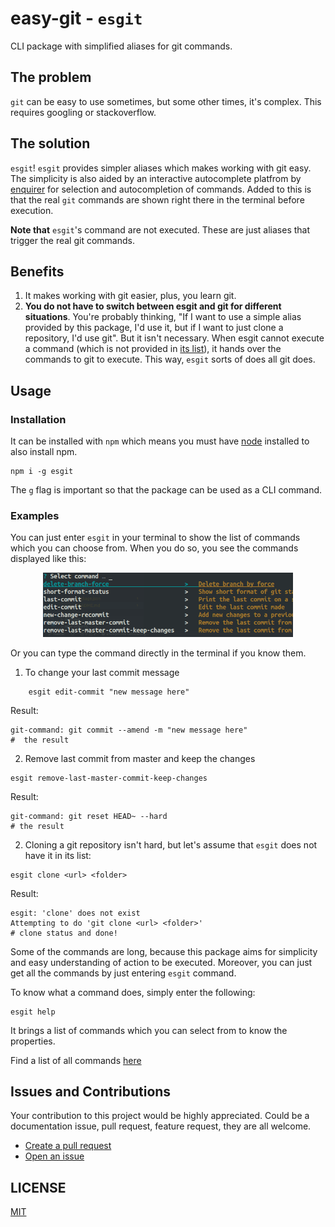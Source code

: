 # easy-git - `esgit`

CLI package with simplified aliases for git commands.

## The problem

`git` can be easy to use sometimes, but some other times, it's complex. This requires googling or stackoverflow.

## The solution

`esgit`! `esgit` provides simpler aliases which makes working with git easy. The simplicity is also aided by an interactive autocomplete platfrom by [enquirer](https://www.npmjs.com/package/enquirer) for selection and autocompletion of commands. Added to this is that the real `git` commands are shown right there in the terminal before execution.

**Note that** `esgit`'s command are not executed. These are just aliases that trigger the real git commands.

## Benefits

1. It makes working with git easier, plus, you learn git.
2. **You do not have to switch between esgit and git for different situations**. You're probably thinking, "If I want to use a simple alias provided by this package, I'd use it, but if I want to just clone a repository, I'd use git". But it isn't necessary. When esgit cannot execute a command (which is not provided in [its list](./src/commands.js)), it hands over the commands to git to execute. This way, `esgit` sorts of does all git does.

## Usage

### Installation

It can be installed with `npm` which means you must have [node](https://nodejs.org/en/download/) installed to also install npm.

```shell
npm i -g esgit
```

The `g` flag is important so that the package can be used as a CLI command.

### Examples

You can just enter `esgit` in your terminal to show the list of commands which you can choose from. When you do so, you see the commands displayed like this:

<div style='max-width: 400px; margin: 0 auto'>
<img src='./esgit.png' />
</div>

Or you can type the command directly in the terminal if you know them.

1. To change your last commit message

```shell
    esgit edit-commit "new message here"
```

Result:

```shell
git-command: git commit --amend -m "new message here"
#  the result
```

2. Remove last commit from master and keep the changes

```shell
esgit remove-last-master-commit-keep-changes
```

Result:

```shell
git-command: git reset HEAD~ --hard
# the result
```

2. Cloning a git repository isn't hard, but let's assume that `esgit` does not have it in its list:

```shell
esgit clone <url> <folder>
```

Result:

```shell
esgit: 'clone' does not exist
Attempting to do 'git clone <url> <folder>'
# clone status and done!
```

Some of the commands are long, because this package aims for simplicity and easy understanding of action to be executed. Moreover, you can just get all the commands by just entering `esgit` command.

To know what a command does, simply enter the following:

```shell
esgit help
```

It brings a list of commands which you can select from to know the properties.

Find a list of all commands [here](./help/allcommands.txt)

## Issues and Contributions

Your contribution to this project would be highly appreciated. Could be a documentation issue, pull request, feature request, they are all welcome.

-   [Create a pull request](https://github.com/dillionmegida//pulls)
-   [Open an issue](https://github.com/dillionmegida/cross-cmd/issues)

## LICENSE

[MIT](/LICENSE)
